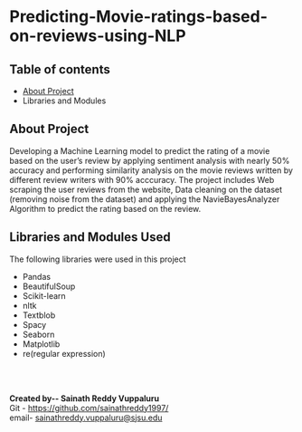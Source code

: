 # Predicting-Movie-ratings-based-on-reviews-using-NLP
## Table of contents
* [About Project](#general-info)
* Libraries and Modules
## About Project
 Developing a Machine Learning model to predict the rating of a movie based on the user’s review by applying sentiment analysis with nearly 50% accuracy and performing similarity analysis on the movie reviews written by different review writers with 90% acccuracy. 
 The project includes Web scraping the user reviews from the website, Data cleaning on the dataset (removing noise from the dataset) and applying the NavieBayesAnalyzer Algorithm to predict the rating based on the review.
## Libraries and Modules Used
The following libraries were used in this project 
* Pandas
* BeautifulSoup
* Scikit-learn
* nltk
* Textblob
* Spacy
* Seaborn
* Matplotlib
* re(regular expression)

<br />
<br />



**Created by-- Sainath Reddy Vuppaluru** <br />
Git - https://github.com/sainathreddy1997/ <br />
email- sainathreddy.vuppaluru@sjsu.edu 



